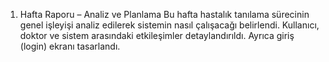 1. Hafta Raporu – Analiz ve Planlama
Bu hafta hastalık tanılama sürecinin genel işleyişi analiz edilerek sistemin nasıl çalışacağı belirlendi. Kullanıcı, doktor ve sistem arasındaki etkileşimler detaylandırıldı. Ayrıca giriş (login) ekranı tasarlandı.

